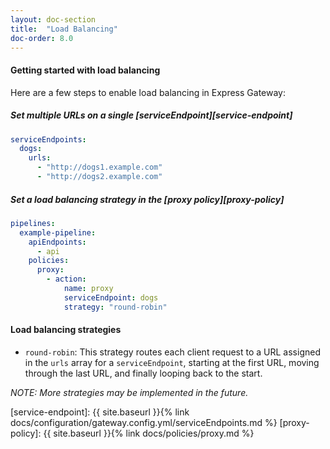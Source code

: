```yaml
---
layout: doc-section
title:  "Load Balancing"
doc-order: 8.0
---
```


#### Getting started with load balancing

Here are a few steps to enable load balancing in Express Gateway:

##### Set multiple URLs on a single [serviceEndpoint][service-endpoint]

```yaml
serviceEndpoints:
  dogs:
    urls:
      - "http://dogs1.example.com"
      - "http://dogs2.example.com"
```

##### Set a load balancing strategy in the [proxy policy][proxy-policy]

```yaml
pipelines:
  example-pipeline:
    apiEndpoints:
      - api
    policies:
      proxy:
        - action:
            name: proxy
            serviceEndpoint: dogs
            strategy: "round-robin"
```

#### Load balancing strategies

* `round-robin`: This strategy routes each client request to a URL assigned in the `urls` array for a `serviceEndpoint`, starting at the first URL, moving through the last URL, and finally looping back to the start.

*NOTE: More strategies may be implemented in the future.*

[service-endpoint]: {{ site.baseurl }}{% link docs/configuration/gateway.config.yml/serviceEndpoints.md %}
[proxy-policy]: {{ site.baseurl }}{% link docs/policies/proxy.md %}
